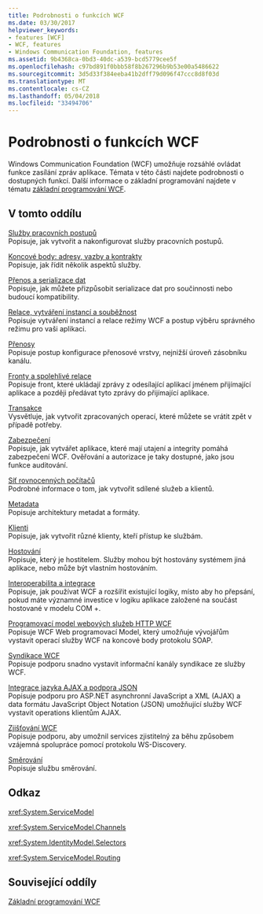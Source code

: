 ```yaml
---
title: Podrobnosti o funkcích WCF
ms.date: 03/30/2017
helpviewer_keywords:
- features [WCF]
- WCF, features
- Windows Communication Foundation, features
ms.assetid: 9b4368ca-0bd3-40dc-a539-bcd5779cee5f
ms.openlocfilehash: c97bd891f0bbb58f8b267296b9b53e00a5486622
ms.sourcegitcommit: 3d5d33f384eeba41b2dff79d096f47ccc8d8f03d
ms.translationtype: MT
ms.contentlocale: cs-CZ
ms.lasthandoff: 05/04/2018
ms.locfileid: "33494706"
---
```

# <a name="wcf-feature-details"></a>Podrobnosti o funkcích WCF
Windows Communication Foundation (WCF) umožňuje rozsáhlé ovládat funkce zasílání zpráv aplikace. Témata v této části najdete podrobnosti o dostupných funkcí. Další informace o základní programování najdete v tématu [základní programování WCF](../../../../docs/framework/wcf/basic-wcf-programming.md).  
  
## <a name="in-this-section"></a>V tomto oddílu  
 [Služby pracovních postupů](../../../../docs/framework/wcf/feature-details/workflow-services.md)  
 Popisuje, jak vytvořit a nakonfigurovat služby pracovních postupů.  
  
 [Koncové body: adresy, vazby a kontrakty](../../../../docs/framework/wcf/feature-details/endpoints-addresses-bindings-and-contracts.md)  
 Popisuje, jak řídit několik aspektů služby.  
  
 [Přenos a serializace dat](../../../../docs/framework/wcf/feature-details/data-transfer-and-serialization.md)  
 Popisuje, jak můžete přizpůsobit serializace dat pro součinnosti nebo budoucí kompatibility.  
  
 [Relace, vytváření instancí a souběžnost](../../../../docs/framework/wcf/feature-details/sessions-instancing-and-concurrency.md)  
 Popisuje vytváření instancí a relace režimy WCF a postup výběru správného režimu pro vaši aplikaci.  
  
 [Přenosy](../../../../docs/framework/wcf/feature-details/transports.md)  
 Popisuje postup konfigurace přenosové vrstvy, nejnižší úroveň zásobníku kanálu.  
  
 [Fronty a spolehlivé relace](../../../../docs/framework/wcf/feature-details/queues-and-reliable-sessions.md)  
 Popisuje front, které ukládají zprávy z odesílající aplikací jménem přijímající aplikace a později předávat tyto zprávy do přijímající aplikace.  
  
 [Transakce](../../../../docs/framework/wcf/feature-details/transactions-in-wcf.md)  
 Vysvětluje, jak vytvořit zpracovaných operací, které můžete se vrátit zpět v případě potřeby.  
  
 [Zabezpečení](../../../../docs/framework/wcf/feature-details/security.md)  
 Popisuje, jak vytvářet aplikace, které mají utajení a integrity pomáhá zabezpečení WCF. Ověřování a autorizace je taky dostupné, jako jsou funkce auditování.  
  
 [Síť rovnocenných počítačů](../../../../docs/framework/wcf/feature-details/peer-to-peer-networking.md)  
 Podrobné informace o tom, jak vytvořit sdílené služeb a klientů.  
  
 [Metadata](../../../../docs/framework/wcf/feature-details/metadata.md)  
 Popisuje architektury metadat a formáty.  
  
 [Klienti](../../../../docs/framework/wcf/feature-details/clients.md)  
 Popisuje, jak vytvořit různé klienty, kteří přístup ke službám.  
  
 [Hostování](../../../../docs/framework/wcf/feature-details/hosting.md)  
 Popisuje, který je hostitelem. Služby mohou být hostovány systémem jiná aplikace, nebo může být vlastním hostováním.  
  
 [Interoperabilita a integrace](../../../../docs/framework/wcf/feature-details/interoperability-and-integration.md)  
 Popisuje, jak používat WCF a rozšířit existující logiky, místo aby ho přepsání, pokud máte významné investice v logiku aplikace založené na součást hostované v modelu COM +.  
  
 [Programovací model webových služeb HTTP WCF](../../../../docs/framework/wcf/feature-details/wcf-web-http-programming-model.md)  
 Popisuje WCF Web programovací Model, který umožňuje vývojářům vystavit operací služby WCF na koncové body protokolu SOAP.  
  
 [Syndikace WCF](../../../../docs/framework/wcf/feature-details/wcf-syndication.md)  
 Popisuje podporu snadno vystavit informační kanály syndikace ze služby WCF.  
  
 [Integrace jazyka AJAX a podpora JSON](../../../../docs/framework/wcf/feature-details/ajax-integration-and-json-support.md)  
 Popisuje podporu pro ASP.NET asynchronní JavaScript a XML (AJAX) a data formátu JavaScript Object Notation (JSON) umožňující služby WCF vystavit operations klientům AJAX.  
  
 [Zjišťování WCF](../../../../docs/framework/wcf/feature-details/wcf-discovery.md)  
 Popisuje podporu, aby umožnil services zjistitelný za běhu způsobem vzájemná spolupráce pomocí protokolu WS-Discovery.  
  
 [Směrování](../../../../docs/framework/wcf/feature-details/routing.md)  
 Popisuje službu směrování.  
  
## <a name="reference"></a>Odkaz  
 <xref:System.ServiceModel>  
  
 <xref:System.ServiceModel.Channels>  
  
 <xref:System.IdentityModel.Selectors>  
  
 <xref:System.ServiceModel.Routing>  
  
## <a name="related-sections"></a>Související oddíly  
 [Základní programování WCF](../../../../docs/framework/wcf/basic-wcf-programming.md)
